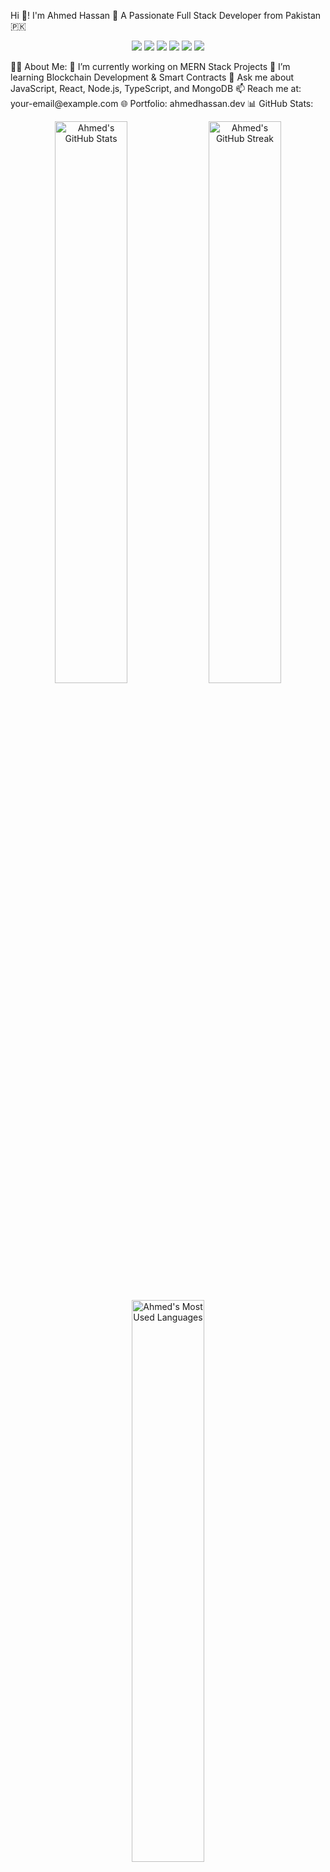 Hi 👋! I'm Ahmed Hassan
🚀 A Passionate Full Stack Developer from Pakistan 🇵🇰
<p align="center"> <img src="https://img.shields.io/badge/JavaScript-F7DF1E?style=for-the-badge&logo=javascript&logoColor=black" /> <img src="https://img.shields.io/badge/TypeScript-3178C6?style=for-the-badge&logo=typescript&logoColor=white" /> <img src="https://img.shields.io/badge/React-61DAFB?style=for-the-badge&logo=react&logoColor=black" /> <img src="https://img.shields.io/badge/Node.js-339933?style=for-the-badge&logo=nodedotjs&logoColor=white" /> <img src="https://img.shields.io/badge/Express.js-000000?style=for-the-badge&logo=express&logoColor=white" /> <img src="https://img.shields.io/badge/MongoDB-4EA94B?style=for-the-badge&logo=mongodb&logoColor=white" /> </p>
👨‍💻 About Me:
🔭 I’m currently working on MERN Stack Projects
🌱 I’m learning Blockchain Development & Smart Contracts
💬 Ask me about JavaScript, React, Node.js, TypeScript, and MongoDB
📫 Reach me at: your-email@example.com
🌐 Portfolio: ahmedhassan.dev
📊 GitHub Stats:
<p align="center"> <img src="https://github-readme-stats.vercel.app/api?username=AhmedHassan&show_icons=true&theme=radical" alt="Ahmed's GitHub Stats" width="48%" /> <img src="https://github-readme-streak-stats.herokuapp.com/?user=AhmedHassan&theme=radical" alt="Ahmed's GitHub Streak" width="48%" /> </p> <p align="center"> <img src="https://github-readme-stats.vercel.app/api/top-langs/?username=AhmedHassan&layout=compact&theme=radical" alt="Ahmed's Most Used Languages" width="48%" /> </p>
🛠️ Tech Stack:
<p align="center"> <img src="https://img.shields.io/badge/HTML5-E34F26?style=for-the-badge&logo=html5&logoColor=white" /> <img src="https://img.shields.io/badge/CSS3-1572B6?style=for-the-badge&logo=css3&logoColor=white" /> <img src="https://img.shields.io/badge/JavaScript-F7DF1E?style=for-the-badge&logo=javascript&logoColor=black" /> <img src="https://img.shields.io/badge/TypeScript-3178C6?style=for-the-badge&logo=typescript&logoColor=white" /> <img src="https://img.shields.io/badge/React-61DAFB?style=for-the-badge&logo=react&logoColor=black" /> <img src="https://img.shields.io/badge/Node.js-339933?style=for-the-badge&logo=nodedotjs&logoColor=white" /> <img src="https://img.shields.io/badge/MongoDB-4EA94B?style=for-the-badge&logo=mongodb&logoColor=white" /> <img src="https://img.shields.io/badge/Next.js-000000?style=for-the-badge&logo=nextdotjs&logoColor=white" /> </p>
🌐 Connect With Me:
<p align="center"> <a href="mailto:your-email@example.com"> <img src="https://img.shields.io/badge/Gmail-D14836?style=for-the-badge&logo=gmail&logoColor=white" /> </a> <a href="https://www.linkedin.com/in/ahmed-hassan/"> <img src="https://img.shields.io/badge/LinkedIn-0077B5?style=for-the-badge&logo=linkedin&logoColor=white" /> </a> <a href="https://twitter.com/ahmedhassan"> <img src="https://img.shields.io/badge/Twitter-1DA1F2?style=for-the-badge&logo=twitter&logoColor=white" /> </a> </p>
🎯 Fun Fact:
I love solving coding challenges and exploring new technologies every day 🚀!

⭐ Show Your Support:
If you like what I do, give a ⭐️ to my repositories!

